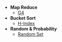 - **Map Reduce**
  - [G4](https://leetcode.com/discuss/post/6104391/google-l4-phone-screen-sep-2024-reject-b-acr1/)
- **Bucket Sort**
  - [H-Index](https://leetcode.com/problems/h-index/description/)
- **Random & Probability**
  - [Random Set](https://leetcode.com/problems/insert-delete-getrandom-o1)
